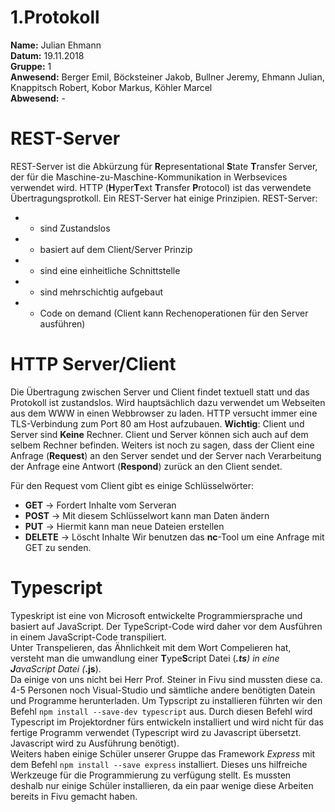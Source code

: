 # 1.Protokoll
**Name:** Julian Ehmann   
**Datum:** 19.11.2018  
**Gruppe:** 1  
**Anwesend:** Berger Emil, Böcksteiner Jakob, Bullner Jeremy, Ehmann Julian, Knappitsch Robert, Kobor Markus, Köhler Marcel  
**Abwesend:** -  

# REST-Server  
REST-Server ist die Abkürzung für **R**epresentational **S**tate **T**ransfer Server, der für die 
Maschine-zu-Maschine-Kommunikation in Werbsevices verwendet wird. HTTP (**H**yper**T**ext **T**ransfer **P**rotocol) ist das verwendete Übertragungsprotkoll. Ein REST-Server hat einige Prinzipien. 
REST-Server:    
* - sind Zustandslos  
* - basiert auf dem Client/Server Prinzip
* - sind eine einheitliche Schnittstelle  
* - sind mehrschichtig aufgebaut
* - Code on demand (Client kann Rechenoperationen für den Server ausführen)


# HTTP Server/Client  
Die Übertragung zwischen Server und Client findet textuell statt und das Protokoll ist zustandslos. Wird hauptsächlich dazu verwendet um Webseiten aus dem WWW in einen Webbrowser zu laden. HTTP versucht immer eine TLS-Verbindung zum Port 80 am Host aufzubauen. **Wichtig**: Client und Server sind **Keine** Rechner. Client und Server können sich auch auf dem selbem Rechner befinden. Weiters ist noch zu sagen, dass der Client eine Anfrage (**Request**) an den Server sendet und der Server nach Verarbeitung der Anfrage eine Antwort (**Respond**) zurück an den Client sendet.  


Für den Request vom Client gibt es einige Schlüsselwörter:  
* **GET** -> Fordert Inhalte vom Serveran  
* **POST** -> Mit diesem Schlüsselwort kann man Daten ändern  
* **PUT** -> Hiermit kann man neue Dateien erstellen   
* **DELETE** -> Löscht Inhalte
Wir benutzen das **nc**-Tool um eine Anfrage mit GET zu senden.

# Typescript
Typeskript ist eine von Microsoft entwickelte Programmiersprache und basiert auf JavaScript. Der TypeScript-Code wird daher vor dem Ausführen in einem JavaScript-Code transpiliert.   
Unter Transpelieren, das Ähnlichkeit mit dem Wort Compelieren hat, versteht man die umwandlung einer **T**ype**S**cript Datei (***.ts**) in eine **J**ava**S**cript Datei (***.js**).  
Da einige von uns nicht bei Herr Prof. Steiner in Fivu sind mussten diese ca. 4-5 Personen noch Visual-Studio und sämtliche andere benötigten Datein und Programme herunterladen.
Um Typscript zu installieren führten wir den Befehl `npm install --save-dev typescript` aus. Durch diesen Befehl wird Typescript im Projektordner fürs entwickeln installiert und wird nicht für das fertige Programm verwendet (Typescript wird zu Javascript übersetzt. Javascript wird zu Ausführung benötigt).  
Weiters haben einige Schüler unserer Gruppe das Framework *Express* mit dem Befehl `npm install --save express` installiert. Dieses uns hilfreiche Werkzeuge für die Programmierung zu verfügung stellt. Es mussten deshalb nur einige Schüler installieren, da ein paar wenige diese Arbeiten bereits in Fivu gemacht haben.

